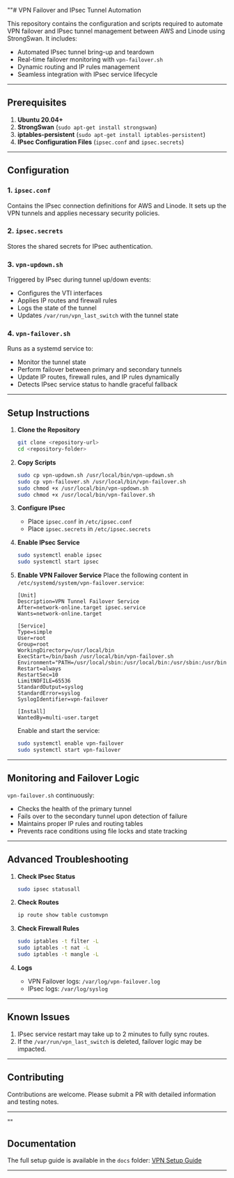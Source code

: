 ""# VPN Failover and IPsec Tunnel Automation

This repository contains the configuration and scripts required to automate VPN failover and IPsec tunnel management between AWS and Linode using StrongSwan. It includes:
- Automated IPsec tunnel bring-up and teardown
- Real-time failover monitoring with `vpn-failover.sh`
- Dynamic routing and IP rules management
- Seamless integration with IPsec service lifecycle

---

## Prerequisites
1. **Ubuntu 20.04+**
2. **StrongSwan** (`sudo apt-get install strongswan`)
3. **iptables-persistent** (`sudo apt-get install iptables-persistent`)
4. **IPsec Configuration Files** (`ipsec.conf` and `ipsec.secrets`)

---

## Configuration
### 1. `ipsec.conf`
Contains the IPsec connection definitions for AWS and Linode. It sets up the VPN tunnels and applies necessary security policies.

### 2. `ipsec.secrets`
Stores the shared secrets for IPsec authentication.

### 3. `vpn-updown.sh`
Triggered by IPsec during tunnel up/down events:
- Configures the VTI interfaces
- Applies IP routes and firewall rules
- Logs the state of the tunnel
- Updates `/var/run/vpn_last_switch` with the tunnel state

### 4. `vpn-failover.sh`
Runs as a systemd service to:
- Monitor the tunnel state
- Perform failover between primary and secondary tunnels
- Update IP routes, firewall rules, and IP rules dynamically
- Detects IPsec service status to handle graceful fallback

---

## Setup Instructions
1. **Clone the Repository**
    ```bash
    git clone <repository-url>
    cd <repository-folder>
    ```

2. **Copy Scripts**
    ```bash
    sudo cp vpn-updown.sh /usr/local/bin/vpn-updown.sh
    sudo cp vpn-failover.sh /usr/local/bin/vpn-failover.sh
    sudo chmod +x /usr/local/bin/vpn-updown.sh
    sudo chmod +x /usr/local/bin/vpn-failover.sh
    ```

3. **Configure IPsec**
    - Place `ipsec.conf` in `/etc/ipsec.conf`
    - Place `ipsec.secrets` in `/etc/ipsec.secrets`

4. **Enable IPsec Service**
    ```bash
    sudo systemctl enable ipsec
    sudo systemctl start ipsec
    ```

5. **Enable VPN Failover Service**
    Place the following content in `/etc/systemd/system/vpn-failover.service`:
    ```
    [Unit]
    Description=VPN Tunnel Failover Service
    After=network-online.target ipsec.service
    Wants=network-online.target

    [Service]
    Type=simple
    User=root
    Group=root
    WorkingDirectory=/usr/local/bin
    ExecStart=/bin/bash /usr/local/bin/vpn-failover.sh
    Environment="PATH=/usr/local/sbin:/usr/local/bin:/usr/sbin:/usr/bin:/sbin:/bin"
    Restart=always
    RestartSec=10
    LimitNOFILE=65536
    StandardOutput=syslog
    StandardError=syslog
    SyslogIdentifier=vpn-failover

    [Install]
    WantedBy=multi-user.target
    ```

    Enable and start the service:
    ```bash
    sudo systemctl enable vpn-failover
    sudo systemctl start vpn-failover
    ```

---

## Monitoring and Failover Logic
`vpn-failover.sh` continuously:
- Checks the health of the primary tunnel
- Fails over to the secondary tunnel upon detection of failure
- Maintains proper IP rules and routing tables
- Prevents race conditions using file locks and state tracking

---

## Advanced Troubleshooting
1. **Check IPsec Status**
    ```bash
    sudo ipsec statusall
    ```

2. **Check Routes**
    ```bash
    ip route show table customvpn
    ```

3. **Check Firewall Rules**
    ```bash
    sudo iptables -t filter -L
    sudo iptables -t nat -L
    sudo iptables -t mangle -L
    ```

4. **Logs**
    - VPN Failover logs: `/var/log/vpn-failover.log`
    - IPsec logs: `/var/log/syslog`

---

## Known Issues
1. IPsec service restart may take up to 2 minutes to fully sync routes.
2. If the `/var/run/vpn_last_switch` is deleted, failover logic may be impacted.

---

## Contributing
Contributions are welcome. Please submit a PR with detailed information and testing notes.

---
""


## Documentation
The full setup guide is available in the `docs` folder: [VPN Setup Guide](./docs/VPN_Setup_Guide.docx)

---
